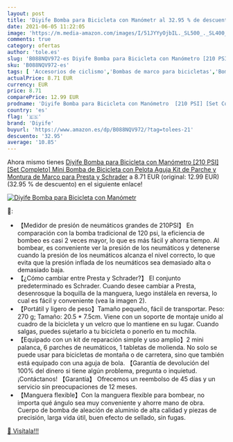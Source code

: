 ```yaml
---
layout: post
title: 'Diyife Bomba para Bicicleta con Manómetr al 32.95 % de descuento'
date: 2021-06-05 11:22:05
image: 'https://m.media-amazon.com/images/I/51JYYyOjbIL._SL500_._SL400_.jpg'
comments: true
category: ofertas
author: 'tole.es'
slug: 'B088NQV972-es Diyife Bomba para Bicicleta con Manómetro [210 PSI] [Set...'
sku: 'B088NQV972-es'
tags: [ 'Accesorios de ciclismo','Bombas de marco para bicicletas','Bombas para hinchar bicicletas','Ciclismo','Deportes y aire libre','Ropa y equipo para deportes','bicicleta','diyife', ]
actualPrice: 8.71 EUR
currency: EUR
price: 8.71
comparePrice: 12.99 EUR
prodname: 'Diyife Bomba para Bicicleta con Manómetro  [210 PSI] [Set Completo] Mini Bomba de Bicicleta con Pelota Aguja  Kit de Parche y Montura de Marco para Presta y Schrader'
country: 'es'
flag: '🇪🇸'
brand: 'Diyife'
buyurl: 'https://www.amazon.es/dp/B088NQV972/?tag=tolees-21'
descuento: '32.95'
average: '10.85'
---
```


Ahora mismo tienes [Diyife Bomba para Bicicleta con Manómetro  [210 PSI] [Set Completo] Mini Bomba de Bicicleta con Pelota Aguja  Kit de Parche y Montura de Marco para Presta y Schrader](https://www.amazon.es/dp/B088NQV972/?tag=tolees-21) a 8.71 EUR (original: 12.99 EUR) (32.95 %  de descuento) en el siguiente enlace!

[![Diyife Bomba para Bicicleta con Manómetr](https://m.media-amazon.com/images/I/51JYYyOjbIL._SL500_._SL400_.jpg)](https://www.amazon.es/dp/B088NQV972/?tag=tolees-21)

🔎:

- 【Medidor de presión de neumáticos grandes de 210PSI】 En comparación con la bomba tradicional de 120 psi, la eficiencia de bombeo es casi 2 veces mayor, lo que es más fácil y ahorra tiempo. Al bombear, es conveniente ver la presión de los neumáticos y detenerse cuando la presión de los neumáticos alcanza el nivel correcto, lo que evita que la presión inflada de los neumáticos sea demasiado alta o demasiado baja.
- 【¿Cómo cambiar entre Presta y Schrader?】 El conjunto predeterminado es Schrader. Cuando desee cambiar a Presta, desenrosque la boquilla de la manguera, luego instálela en reversa, lo cual es fácil y conveniente (vea la imagen 2).
- 【Portátil y ligero de peso】Tamaño pequeño, fácil de transportar. Peso: 270 g; Tamaño: 20.5 * 7.5cm. Viene con un soporte de montaje unido al cuadro de la bicicleta y un velcro que lo mantiene en su lugar. Cuando salgas, puedes sujetarlo a tu bicicleta o ponerlo en tu mochila.
- 【Equipado con un kit de reparación simple y uso amplio】2 mini palanca, 6 parches de neumáticos, 1 tabletas de molienda. No solo se puede usar para bicicletas de montaña o de carretera, sino que también está equipado con una aguja de bola. 【Garantía de devolución del 100% del dinero si tiene algún problema, pregunta o inquietud. ¡Contáctanos! 【Garantía】 Ofrecemos un reembolso de 45 días y un servicio sin preocupaciones de 12 meses.
- 【Manguera flexible】Con la manguera flexible para bombear, no importa qué ángulo sea muy conveniente y ahorre mano de obra. Cuerpo de bomba de aleación de aluminio de alta calidad y piezas de precisión, larga vida útil, buen efecto de sellado, sin fugas.

[🛒 Visítala!!!](https://www.amazon.es/dp/B088NQV972/?tag=tolees-21)
